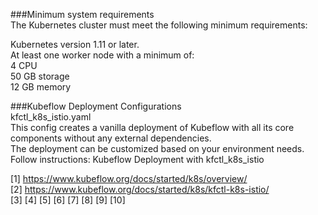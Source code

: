 

###Minimum system requirements  
The Kubernetes cluster must meet the following minimum requirements:  

Kubernetes version 1.11 or later.  
At least one worker node with a minimum of:  
4 CPU  
50 GB storage  
12 GB memory  

###Kubeflow Deployment Configurations  
kfctl_k8s_istio.yaml  	
This config creates a vanilla deployment of Kubeflow with all its core components without any external dependencies.   
The deployment can be customized based on your environment needs.   
Follow instructions: Kubeflow Deployment with kfctl_k8s_istio  








































[1]   https://www.kubeflow.org/docs/started/k8s/overview/  
[2]   https://www.kubeflow.org/docs/started/k8s/kfctl-k8s-istio/  
[3]
[4]
[5]
[6]
[7]
[8]
[9]
[10]



